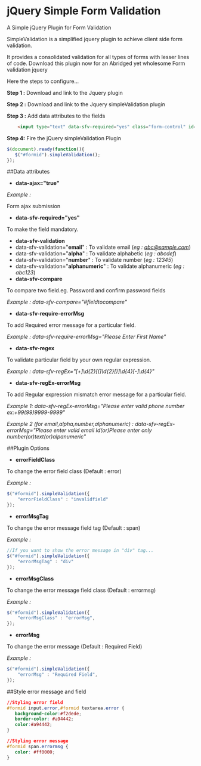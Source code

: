 # jQuery Simple Form Validation

A Simple jQuery Plugin for Form Validation

SimpleValidation is a simplified jquery plugin to achieve client side form validation.

It provides a consolidated validation for all types of forms with lesser lines of code. Download this plugin now for an Abridged yet wholesome Form validation jquery

Here the steps to configure...

**Step 1 :** Download and link to the Jquery plugin

**Step 2 :** Download and link to the Jquery simpleValidation plugin

**Step 3 :** Add data attributes to the fields
```HTML
	<input type="text" data-sfv-required="yes" class="form-control" id="inputfirstname">
```
**Step 4:** Fire the jQuery simpleValidation Plugin 
```javascript
$(document).ready(function(){
   $("#formid").simpleValidation();
});
```

##Data attributes

 * **data-ajax="true"**
 
 *Example :  <form action="" id="" data-ajax="true">*
 
 Form ajax submission
 * **data-sfv-required="yes"**
 
 To make the field mandatory.
	
 * **data-sfv-validation**
  * data-sfv-validation="**email**"  : To validate email (*eg : abc@sample.com*)
  * data-sfv-validation="**alpha**"  : To validate alphabetic (*eg : abcdef*)
  * data-sfv-validation="**number**" : To validate number (*eg : 12345*)
  * data-sfv-validation="**alphanumeric**" : To validate alphanumeric (*eg : abc123*)
 * **data-sfv-compare**
 
 To compare two field.eg. Password and confirm password fields
 
 *Example :  data-sfv-compare="#fieldtocompare"*
 * **data-sfv-require-errorMsg**
 
 To add Required error message for a particular field.
 
 *Example :  data-sfv-require-errorMsg="Please Enter First Name"*
 * **data-sfv-regex**
 
 To validate particular field by your own regular expression.
 
 *Example : data-sfv-regEx="[\+]\d{2}[\(]\d{2}[\)]\d{4}[\-]\d{4}"*
 
 * **data-sfv-regEx-errorMsg**
 
 To add Regular expression mismatch error message for a particular field.
 
 *Example 1: data-sfv-regEx-errorMsg="Please enter valid phone number ex:+99(99)9999-9999"*
 
 *Example 2 (for email,alpha,number,alphanumeric) : data-sfv-regEx-errorMsg="Please enter valid email Id(or)Please enter only number(or)text(or)alpanumeric"*

##Plugin Options
*  **errorFieldClass**

 To change the error field class (Default : error)
 
 *Example :*
 ```javascript
$("#formid").simpleValidation({
     "errorFieldClass" : "invalidfield"
});
 ```
*  **errorMsgTag**

 To change the error message field tag (Default : span)
 
 *Example :*
 ```javascript
//If you want to show the error message in "div" tag...
$("#formid").simpleValidation({
     "errorMsgTag" : "div"
});
 ```
*  **errorMsgClass**

 To change the error message field class (Default : errormsg)
 
 *Example :*
 ```javascript
 $("#formid").simpleValidation({
     "errorMsgClass" : "errorMsg",
});
 ```
*  **errorMsg**

 To change the error message (Default : Required Field)
 
 *Example :*
 ```javascript
 $("#formid").simpleValidation({
     "errorMsg" : "Required Field",
});
 ```

##Style error message and field

```css
//Styling error field
#formid input.error,#formid textarea.error {
   background-color:#f2dede;
   border-color: #a94442;
   color:#a94442;
}

//Styling error message
#formid span.errormsg {
   color: #ff0000;
}
```
	
